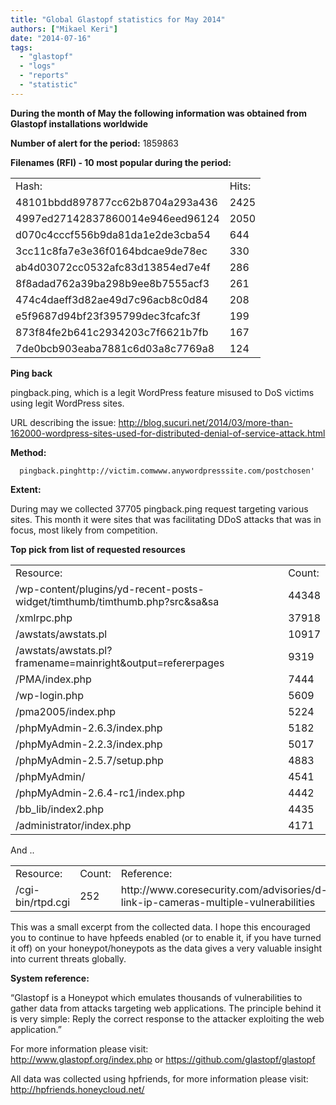 ```yaml
---
title: "Global Glastopf statistics for May 2014"
authors: ["Mikael Keri"]
date: "2014-07-16"
tags: 
  - "glastopf"
  - "logs"
  - "reports"
  - "statistic"
---
```


**During the month of May the following information was obtained from Glastopf installations worldwide**  
  
**Number of alert for the period:** 1859863  
  
**Filenames (RFI) - 10 most popular during the period:**  
  
  
  
  
  
  
  
  
  
  
  
  
  

<table><tbody><tr><td>Hash:</td><td>Hits:</td></tr><tr><td>48101bbdd897877cc62b8704a293a436</td><td>2425</td></tr><tr><td>4997ed27142837860014e946eed96124</td><td>2050</td></tr><tr><td>d070c4cccf556b9da81da1e2de3cba54</td><td>644</td></tr><tr><td>3cc11c8fa7e3e36f0164bdcae9de78ec</td><td>330</td></tr><tr><td>ab4d03072cc0532afc83d13854ed7e4f</td><td>286</td></tr><tr><td>8f8adad762a39ba298b9ee8b7555acf3</td><td>261</td></tr><tr><td>474c4daeff3d82ae49d7c96acb8c0d84</td><td>208</td></tr><tr><td>e5f9687d94bf23f395799dec3fcafc3f</td><td>199</td></tr><tr><td>873f84fe2b641c2934203c7f6621b7fb</td><td>167</td></tr><tr><td>7de0bcb903eaba7881c6d03a8c7769a8</td><td>124</td></tr></tbody></table>

  
  
  
  
**Ping back**  
  
pingback.ping, which is a legit WordPress feature misused to DoS victims using legit WordPress sites.  
  
URL describing the issue: http://blog.sucuri.net/2014/03/more-than-162000-wordpress-sites-used-for-distributed-denial-of-service-attack.html  
  
**Method:**  
  
`  
pingback.pinghttp://victim.comwww.anywordpresssite.com/postchosen'  
`  
  
**Extent:**  
  
During may we collected 37705 pingback.ping request targeting various sites. This month it were sites that was facilitating DDoS attacks that was in focus, most likely from competition.  
  
  
**Top pick from list of requested resources**  
  
  
  
  
  
  
  
  
  
  
  
  
  
  
  
  
  

<table><tbody><tr><td>Resource:</td><td>Count:</td></tr><tr><td>/wp-content/plugins/yd-recent-posts-widget/timthumb/timthumb.php?src&amp;sa&amp;sa</td><td>44348</td></tr><tr><td>/xmlrpc.php</td><td>37918</td></tr><tr><td>/awstats/awstats.pl</td><td>10917</td></tr><tr><td>/awstats/awstats.pl?framename=mainright&amp;output=refererpages</td><td>9319</td></tr><tr><td>/PMA/index.php</td><td>7444</td></tr><tr><td>/wp-login.php</td><td>5609</td></tr><tr><td>/pma2005/index.php</td><td>5224</td></tr><tr><td>/phpMyAdmin-2.6.3/index.php</td><td>5182</td></tr><tr><td>/phpMyAdmin-2.2.3/index.php</td><td>5017</td></tr><tr><td>/phpMyAdmin-2.5.7/setup.php</td><td>4883</td></tr><tr><td>/phpMyAdmin/</td><td>4541</td></tr><tr><td>/phpMyAdmin-2.6.4-rc1/index.php</td><td>4442</td></tr><tr><td>/bb_lib/index2.php</td><td>4435</td></tr><tr><td>/administrator/index.php</td><td>4171</td></tr></tbody></table>

  
  
And ..  
  
  
  
  

<table><tbody><tr><td>Resource:</td><td>Count:</td><td>Reference:</td></tr><tr><td>/cgi-bin/rtpd.cgi</td><td>252</td><td>http://www.coresecurity.com/advisories/d-link-ip-cameras-multiple-vulnerabilities</td></tr></tbody></table>

  
  
This was a small excerpt from the collected data. I hope this encouraged you to continue to have hpfeeds enabled (or to enable it, if you have turned it off) on your honeypot/honeypots as the data gives a very valuable insight into current threats globally.  
  
  
**System reference:**  
  
“Glastopf is a Honeypot which emulates thousands of vulnerabilities to gather data from attacks targeting web applications. The principle behind it is very simple: Reply the correct response to the attacker exploiting the web application.”  
  
For more information please visit:  
http://www.glastopf.org/index.php or https://github.com/glastopf/glastopf  
  
All data was collected using hpfriends, for more information please visit: http://hpfriends.honeycloud.net/

